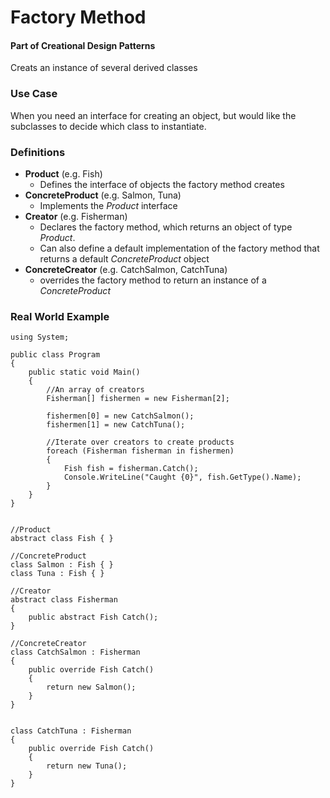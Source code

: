 # Factory Method
#### Part of Creational Design Patterns
Creats an instance of several derived classes

### Use Case
When you need an interface for creating an object, but would like the subclasses to decide which class to instantiate.

### Definitions
* **Product** (e.g. Fish)
  * Defines the interface of objects the factory method creates
* **ConcreteProduct** (e.g. Salmon, Tuna)
  * Implements the *Product* interface
* **Creator** (e.g. Fisherman)
  * Declares the factory method, which returns an object of type *Product*.
  * Can also define a default implementation of the factory method that returns a default *ConcreteProduct* object
* **ConcreteCreator** (e.g. CatchSalmon, CatchTuna)
  * overrides the factory method to return an instance of a *ConcreteProduct*

### Real World Example
```
using System;

public class Program
{
    public static void Main()
    {
        //An array of creators
        Fisherman[] fishermen = new Fisherman[2];

        fishermen[0] = new CatchSalmon();
        fishermen[1] = new CatchTuna();

        //Iterate over creators to create products
        foreach (Fisherman fisherman in fishermen)
        {
            Fish fish = fisherman.Catch();
            Console.WriteLine("Caught {0}", fish.GetType().Name);
        }
    }
}


//Product
abstract class Fish { }

//ConcreteProduct
class Salmon : Fish { }
class Tuna : Fish { }

//Creator
abstract class Fisherman
{
    public abstract Fish Catch();
}

//ConcreteCreator
class CatchSalmon : Fisherman
{
    public override Fish Catch()
    {
        return new Salmon();
    }
}


class CatchTuna : Fisherman
{
    public override Fish Catch()
    {
        return new Tuna();
    }
}
```